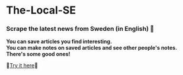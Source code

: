 # The-Local-SE


### Scrape the latest news from Sweden (in English) :house_with_garden:

**You can save articles you find interesting.**  
**You can make notes on saved articles and see other people's notes. There's some good ones!**

:cake:[Try it here](https://glacial-springs-94882.herokuapp.com/):cake: